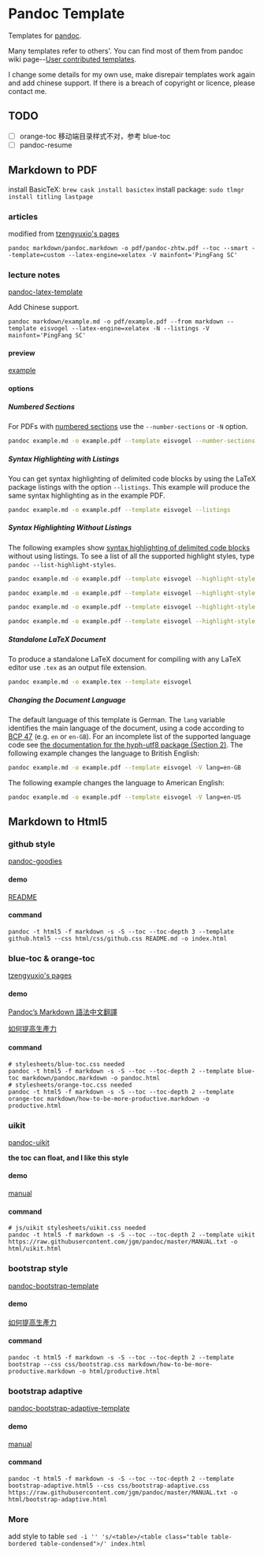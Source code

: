 # Pandoc Template

Templates for [pandoc](https://github.com/jgm/pandoc).

Many templates refer to others'. You can find most of them from pandoc wiki  page--[User contributed templates](https://github.com/jgm/pandoc/wiki/User-contributed-templates).

I change some details for my own use, make disrepair templates work again and add chinese support. If there is a breach of copyright or licence, please contact me.

## TODO

- [ ] orange-toc 移动端目录样式不对，参考 blue-toc
- [ ] pandoc-resume

## Markdown to PDF

install BasicTeX: `brew cask install basictex`
install package: `sudo tlmgr install titling lastpage`

### articles

modified from [tzengyuxio's pages](https://github.com/tzengyuxio/pages)

```shell
pandoc markdown/pandoc.markdown -o pdf/pandoc-zhtw.pdf --toc --smart --template=custom --latex-engine=xelatex -V mainfont='PingFang SC'
```

### lecture notes

[pandoc-latex-template](https://github.com/Wandmalfarbe/pandoc-latex-template)

Add Chinese support.

```shell
pandoc markdown/example.md -o pdf/example.pdf --from markdown --template eisvogel --latex-engine=xelatex -N --listings -V mainfont='PingFang SC'
```

#### preview

[example](pdf/example.pdf)

#### options

##### Numbered Sections

For PDFs with [numbered sections](http://pandoc.org/MANUAL.html#options-affecting-specific-writers) use the `--number-sections` or `-N` option.

```bash
pandoc example.md -o example.pdf --template eisvogel --number-sections
```

##### Syntax Highlighting with Listings

You can get syntax highlighting of delimited code blocks by using the LaTeX package listings with the option `--listings`. This example will produce the same syntax highlighting as in the example PDF.

```bash
pandoc example.md -o example.pdf --template eisvogel --listings
```

##### Syntax Highlighting Without Listings

The following examples show [syntax highlighting of delimited code blocks](http://pandoc.org/MANUAL.html#syntax-highlighting) without using listings. To see a list of all the supported highlight styles, type `pandoc --list-highlight-styles`.

```bash
pandoc example.md -o example.pdf --template eisvogel --highlight-style pygments
```

```bash
pandoc example.md -o example.pdf --template eisvogel --highlight-style kate
```

```bash
pandoc example.md -o example.pdf --template eisvogel --highlight-style espresso
```

```bash
pandoc example.md -o example.pdf --template eisvogel --highlight-style tango
```

##### Standalone LaTeX Document

To produce a standalone LaTeX document for compiling with any LaTeX editor use `.tex` as an output file extension.

```bash
pandoc example.md -o example.tex --template eisvogel
```

##### Changing the Document Language

The default language of this template is German. The `lang` variable identifies the main language of the document, using a code according to [BCP 47](https://tools.ietf.org/html/bcp47) (e.g. `en` or `en-GB`). For an incomplete list of the supported language code see [the documentation for the hyph-utf8 package (Section 2)](http://tug.ctan.org/language/hyph-utf8/doc/generic/hyph-utf8/hyphenation.pdf). The following example changes the language to British English:

```bash
pandoc example.md -o example.pdf --template eisvogel -V lang=en-GB
```

The following example changes the language to American English:

```bash
pandoc example.md -o example.pdf --template eisvogel -V lang=en-US
```

## Markdown to Html5

### github style

[pandoc-goodies](https://github.com/tajmone/pandoc-goodies/tree/master/templates/html5/github)

#### demo

[README](index.html)

#### command


```shell
pandoc -t html5 -f markdown -s -S --toc --toc-depth 3 --template github.html5 --css html/css/github.css README.md -o index.html
```


### blue-toc & orange-toc

[tzengyuxio's pages](https://github.com/tzengyuxio/pages)

#### demo

[Pandoc’s Markdown 語法中文翻譯](http://pages.tzengyuxio.me/pandoc/)

[如何提高生產力](http://pages.tzengyuxio.me/articles/how-to-be-more-productive.html)

#### command

```shell
# stylesheets/blue-toc.css needed
pandoc -t html5 -f markdown -s -S --toc --toc-depth 2 --template blue-toc markdown/pandoc.markdown -o pandoc.html
# stylesheets/orange-toc.css needed
pandoc -t html5 -f markdown -s -S --toc --toc-depth 2 --template orange-toc markdown/how-to-be-more-productive.markdown -o productive.html
```

### uikit

[pandoc-uikit](https://github.com/diversen/pandoc-uikit)

**the toc can float, and I like this style**

#### demo

[manual](html/uikit.html)

#### command

```shell
# js/uikit stylesheets/uikit.css needed
pandoc -t html5 -f markdown -s -S --toc --toc-depth 2 --template uikit https://raw.githubusercontent.com/jgm/pandoc/master/MANUAL.txt -o html/uikit.html
```

### bootstrap style

[pandoc-bootstrap-template](https://github.com/tonyblundell/pandoc-bootstrap-template)

#### demo

[如何提高生產力](html/productive.html)

#### command

```shell
pandoc -t html5 -f markdown -s -S --toc --toc-depth 2 --template bootstrap --css css/bootstrap.css markdown/how-to-be-more-productive.markdown -o html/productive.html
```



### bootstrap adaptive

[pandoc-bootstrap-adaptive-template](https://github.com/diversen/pandoc-bootstrap-adaptive-template)

#### demo

[manual](html/bootstrap-adaptive.html)

#### command

```shell
pandoc -t html5 -f markdown -s -S --toc --toc-depth 2 --template bootstrap-adaptive.html5 --css css/bootstrap-adaptive.css https://raw.githubusercontent.com/jgm/pandoc/master/MANUAL.txt -o html/bootstrap-adaptive.html
```

### More

add style to table
`sed -i '' 's/<table>/<table class="table table-bordered table-condensed">/' index.html`
